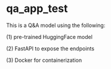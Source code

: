 # qa_app_test
This is a Q&A model using the following: 

(1) pre-trained HuggingFace model

(2) FastAPI to expose the endpoints

(3) Docker for containerization
